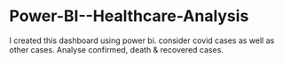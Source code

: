 # Power-BI--Healthcare-Analysis
I created this dashboard using power bi. consider covid cases as well as other cases. Analyse confirmed, death &amp; recovered cases.

